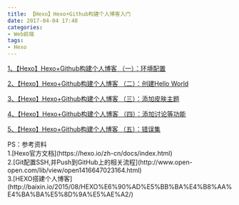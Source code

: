 ```yaml
---
title: 【Hexo】Hexo+Github构建个人博客入门
date: 2017-04-04 17:48
categories:
- Web前端
tags:
- Hexo
---
```


[1、【Hexo】Hexo+Github构建个人博](http://www.cnblogs.com/arvin0/p/6662943.html)[客 （一）：环境配置](http://www.cnblogs.com/arvin0/p/6662943.html) <!-- more -->

[2、【Hexo】Hexo+Github构建个人博客 （二）：创建Hello World](http://www.cnblogs.com/arvin0/p/6665584.html)

[3、【Hexo】Hexo+Github构建个人博客 （三）：添加皮肤主题](http://www.cnblogs.com/arvin0/p/6664178.html)

[4、【Hexo】Hexo+Github构建个人博客 （四）：添加讨论等功能](http://www.cnblogs.com/arvin0/p/6665610.html)

[5、【Hexo】Hexo+Github构建个人博客 （五）：错误集](http://www.cnblogs.com/arvin0/p/6664239.html)


<div style="display: block">PS：参考资料
<div style="display: block">1.[Hexo官方文档](https://hexo.io/zh-cn/docs/index.html)
<div style="display: block">2.[Git配置SSH,并Push到GitHub上的相关流程](http://www.open-open.com/lib/view/open1416647023164.html)
<div style="display: block">3.[HEXO搭建个人博客](http://baixin.io/2015/08/HEXO%E6%90%AD%E5%BB%BA%E4%B8%AA%E4%BA%BA%E5%8D%9A%E5%AE%A2/)


</div></div></div></div>